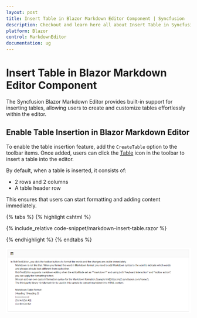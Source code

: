 ```yaml
---
layout: post
title: Insert Table in Blazor Markdown Editor Component | Syncfusion
description: Checkout and learn here all about Insert Table in Syncfusion Blazor Markdown Editor component and more.
platform: Blazor
control: MarkdownEditor
documentation: ug
---
```


# Insert Table in Blazor Markdown Editor Component

The Syncfusion Blazor Markdown Editor provides built-in support for inserting tables, allowing users to create and customize tables effortlessly within the editor.

## Enable Table Insertion in Blazor Markdown Editor  

To enable the table insertion feature, add the `CreateTable` option to the toolbar items. Once added, users can click the [Table](https://help.syncfusion.com/cr/blazor/Syncfusion.Blazor.RichTextEditor.RichTextEditorTableSettings.html#properties) icon in the toolbar to insert a table into the editor.

By default, when a table is inserted, it consists of:

* 2 rows and 2 columns
* A table header row

This ensures that users can start formatting and adding content immediately.

{% tabs %}
{% highlight cshtml %}

{% include_relative code-snippet/markdown-insert-table.razor %}

{% endhighlight %}
{% endtabs %}

![Blazor Markdown Editor markdown table](./images/blazor-richtexteditor-markdown-table.png)